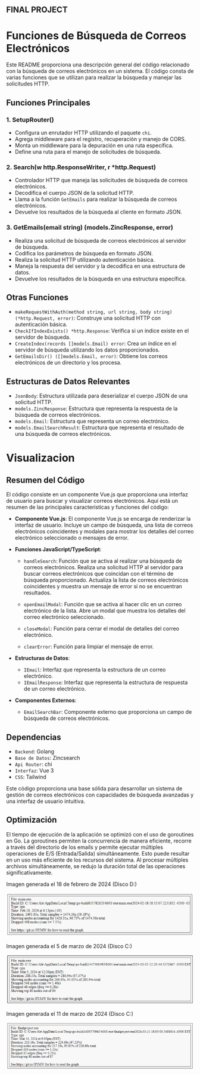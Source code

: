 ## FINAL PROJECT

# Funciones de Búsqueda de Correos Electrónicos

Este README proporciona una descripción general del código relacionado con la búsqueda de correos electrónicos en un sistema. El código consta de varias funciones que se utilizan para realizar la búsqueda y manejar las solicitudes HTTP.

## Funciones Principales

### 1. SetupRouter()

- Configura un enrutador HTTP utilizando el paquete `chi`.
- Agrega middleware para el registro, recuperación y manejo de CORS.
- Monta un middleware para la depuración en una ruta específica.
- Define una ruta para el manejo de solicitudes de búsqueda.

### 2. Search(w http.ResponseWriter, r *http.Request)

- Controlador HTTP que maneja las solicitudes de búsqueda de correos electrónicos.
- Decodifica el cuerpo JSON de la solicitud HTTP.
- Llama a la función `GetEmails` para realizar la búsqueda de correos electrónicos.
- Devuelve los resultados de la búsqueda al cliente en formato JSON.

### 3. GetEmails(email string) (models.ZincResponse, error)

- Realiza una solicitud de búsqueda de correos electrónicos al servidor de búsqueda.
- Codifica los parámetros de búsqueda en formato JSON.
- Realiza la solicitud HTTP utilizando autenticación básica.
- Maneja la respuesta del servidor y la decodifica en una estructura de datos.
- Devuelve los resultados de la búsqueda en una estructura específica.

## Otras Funciones

- `makeRequestWithAuth(method string, url string, body string) (*http.Request, error)`: Construye una solicitud HTTP con autenticación básica.
- `CheckIfIndexExists() *http.Response`: Verifica si un índice existe en el servidor de búsqueda.
- `CreateIndex(records []models.Email) error`: Crea un índice en el servidor de búsqueda utilizando los datos proporcionados.
- `GetEmailsDir() ([]models.Email, error)`: Obtiene los correos electrónicos de un directorio y los procesa.

## Estructuras de Datos Relevantes

- `JsonBody`: Estructura utilizada para deserializar el cuerpo JSON de una solicitud HTTP.
- `models.ZincResponse`: Estructura que representa la respuesta de la búsqueda de correos electrónicos.
- `models.Email`: Estructura que representa un correo electrónico.
- `models.EmailSearchResult`: Estructura que representa el resultado de una búsqueda de correos electrónicos.

# Visualizacion

## Resumen del Código

El código consiste en un componente Vue.js que proporciona una interfaz de usuario para buscar y visualizar correos electrónicos. Aquí está un resumen de las principales características y funciones del código:

- **Componente Vue.js**: El componente Vue.js se encarga de renderizar la interfaz de usuario. Incluye un campo de búsqueda, una lista de correos electrónicos coincidentes y modales para mostrar los detalles del correo electrónico seleccionado o mensajes de error.

- **Funciones JavaScript/TypeScript**:
  - `handleSearch`: Función que se activa al realizar una búsqueda de correos electrónicos. Realiza una solicitud HTTP al servidor para buscar correos electrónicos que coincidan con el término de búsqueda proporcionado. Actualiza la lista de correos electrónicos coincidentes y muestra un mensaje de error si no se encuentran resultados.
  
  - `openEmailModal`: Función que se activa al hacer clic en un correo electrónico de la lista. Abre un modal que muestra los detalles del correo electrónico seleccionado.
  
  - `closeModal`: Función para cerrar el modal de detalles del correo electrónico.
  
  - `clearError`: Función para limpiar el mensaje de error.

- **Estructuras de Datos**:
  - `IEmail`: Interfaz que representa la estructura de un correo electrónico.
  - `IEmailResponse`: Interfaz que representa la estructura de respuesta de un correo electrónico.
  
- **Componentes Externos**:
  - `EmailSearchBar`: Componente externo que proporciona un campo de búsqueda de correos electrónicos.

## Dependencias

- `Backend`: Golang
- `Base de Datos`: Zincsearch
- `Api Router`: chi
- `Interfaz`: Vue 3
- `CSS`: Tailwind

Este código proporciona una base sólida para desarrollar un sistema de gestión de correos electrónicos con capacidades de búsqueda avanzadas y una interfaz de usuario intuitiva.

## Optimización

El tiempo de ejecución de la aplicación se optimizó con el uso de goroutines en Go.
La goroutines permiten la concurrencia de manera eficiente, recorre a través del directorio de los emails y permite ejecutar múltiples operaciones de E/S (Entrada/Salida) simultáneamente. Esto puede resultar en un uso más eficiente de los recursos del sistema.
Al procesar múltiples archivos simultáneamente, se redujo la duración total de las operaciones significativamente. 

Imagen generada el 18 de febrero de 2024 (Disco D:)

![alt text](image-1.png)

Imagen generada el 5 de marzo de 2024 (Disco C:)

![alt text](image-2.png)

Imagen generada el 11 de marzo de 2024 (Disco C:)

![alt text](image-3.png)
